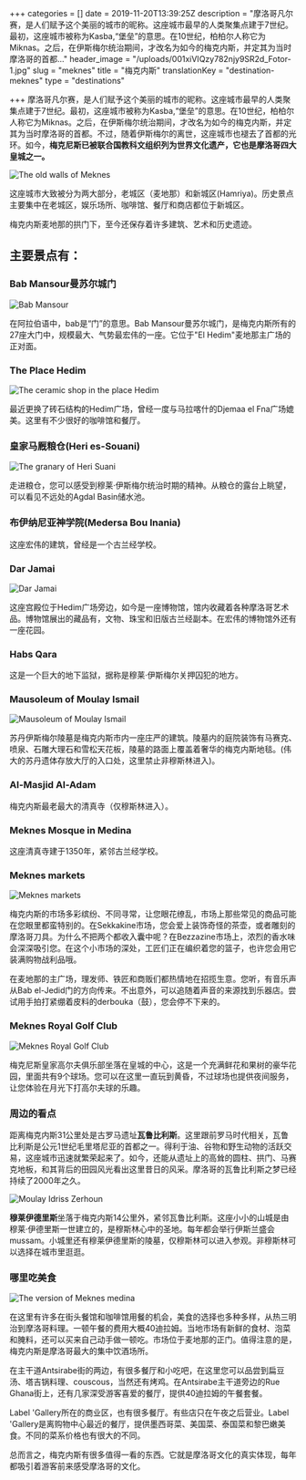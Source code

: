 +++
categories = []
date = 2019-11-20T13:39:25Z
description = "摩洛哥凡尔赛，是人们赋予这个美丽的城市的昵称。这座城市最早的人类聚集点建于7世纪。最初，这座城市被称为Kasba,“堡垒”的意思。在10世纪，柏柏尔人称它为Miknas。之后，在伊斯梅尔统治期间，才改名为如今的梅克内斯，并定其为当时摩洛哥的首都..."
header_image = "/uploads/001xiVIQzy782njy9SR2d_Fotor-1.jpg"
slug = "meknes"
title = "梅克内斯"
translationKey = "destination-meknes"
type = "destinations"

+++
摩洛哥凡尔赛，是人们赋予这个美丽的城市的昵称。这座城市最早的人类聚集点建于7世纪。最初，这座城市被称为Kasba,“堡垒”的意思。在10世纪，柏柏尔人称它为Miknas。之后，在伊斯梅尔统治期间，才改名为如今的梅克内斯，并定其为当时摩洛哥的首都。不过，随着伊斯梅尔的离世，这座城市也褪去了首都的光环。如今，**梅克尼斯已被联合国教科文组织列为世界文化遗产，它也是摩洛哥四大皇城之一。**

![The old walls of Meknes](/uploads/Meknes_1-1.jpg "The old walls of Meknes")

这座城市大致被分为两大部分，老城区（麦地那）和新城区(Hamriya)。历史景点主要集中在老城区，娱乐场所、咖啡馆、餐厅和商店都位于新城区。

梅克内斯麦地那的拱门下，至今还保存着许多建筑、艺术和历史遗迹。

## 主要景点有：

### **Bab Mansour曼苏尔城门**

![Bab Mansour](/uploads/Bab-mansour-3.jpg "Bab Mansour")

在阿拉伯语中，bab是“门”的意思。Bab Mansour曼苏尔城门，是梅克内斯所有的27座大门中，规模最大、气势最宏伟的一座。它位于"El Hedim"麦地那主广场的正对面。

### **The Place Hedim**

![The ceramic shop in the place Hedim](/uploads/Meknes3-2.jpg "The ceramic shop in the place Hedim")

最近更换了砖石结构的Hedim广场，曾经一度与马拉喀什的Djemaa el Fna广场媲美。这里有不少很好的咖啡馆和餐厅。

### **皇家马厩粮仓(Heri es-Souani)**

![The granary of Heri Suani](/uploads/8.jpg "The granary of Heri Suani")

走进粮仓，您可以感受到穆莱·伊斯梅尔统治时期的精神。从粮仓的露台上眺望，可以看见不远处的Agdal Basin储水池。

### **布伊纳尼亚神学院(Medersa Bou Inania)**

这座宏伟的建筑，曾经是一个古兰经学校。

### **Dar Jamai**

![Dar Jamai](/uploads/Meknes2-2.jpg "Dar Jamai")

这座宫殿位于Hedim广场旁边，如今是一座博物馆，馆内收藏着各种摩洛哥艺术品。博物馆展出的藏品有，文物、珠宝和旧版古兰经副本。在宏伟的博物馆外还有一座花园。

### **Habs Qara**

这是一个巨大的地下监狱，据称是穆莱·伊斯梅尔关押囚犯的地方。

### **Mausoleum of Moulay Ismail**

![Mausoleum of Moulay Ismail](/uploads/Meknes2的副本-2.jpg "Mausoleum of Moulay Ismail")

苏丹伊斯梅尔陵墓是梅克内斯市内一座庄严的建筑。陵墓内的庭院装饰有马赛克、喷泉、石雕大理石和雪松天花板，陵墓的路面上覆盖着奢华的梅克内斯地毯。(伟大的苏丹遗体存放大厅的入口处，这里禁止非穆斯林进入)。

### **Al-Masjid Al-Adam**

梅克内斯最老最大的清真寺（仅穆斯林进入）。

### **Meknes Mosque in Medina**

这座清真寺建于1350年，紧邻古兰经学校。

### **Meknes markets**

![Meknes markets](/uploads/34569493420_6f51487c02_b.jpg "Meknes markets")

梅克内斯的市场多彩缤纷、不同寻常，让您眼花缭乱，市场上那些常见的商品可能在您眼里都蛮特别的。在Sekkakine市场，您会爱上装饰奇怪的茶壶，或者雕刻的摩洛哥刀具。为什么不把两个都收入囊中呢？在Bezzazine市场上，浓烈的香水味会深深吸引您。在这个小市场的深处，工匠们正在编织着您的篮子，也许您会用它装满购物战利品哦。

在麦地那的主广场，理发师、铁匠和商贩们都热情地在招揽生意。您听，有音乐声从Bab el-Jedid门的方向传来。不出意外，可以追随着声音的来源找到乐器店。尝试用手拍打紧绷着皮料的derbouka（鼓），您会停不下来的。

### **Meknes Royal Golf Club**

![Meknes Royal Golf Club](/uploads/Golf-meknès-2.jpg "Meknes Royal Golf Club")

梅克尼斯皇家高尔夫俱乐部坐落在皇城的中心，这是一个充满鲜花和果树的豪华花园，里面共有9个球场。您可以在这里一直玩到黄昏，不过球场也提供夜间服务，让您体验在月光下打高尔夫球的乐趣。

### **周边的看点**

距离梅克内斯31公里处是古罗马遗址**瓦鲁比利斯**。这里跟前罗马时代相关，瓦鲁比利斯是公元1世纪毛里塔尼亚的首都之一。得利于油、谷物和野生动物的活跃交易，这座城市迅速就繁荣起来了。如今，还能从遗址上的高耸的圆柱、拱门、马赛克地板，和其背后的田园风光看出这里昔日的风采。摩洛哥的瓦鲁比利斯之梦已经持续了2000年之久。

![Moulay Idriss Zerhoun](/uploads/Moulay_Idriss_Zerhoun-2.jpg "Moulay Idriss Zerhoun")

**穆莱伊德里斯**坐落于梅克内斯14公里外，紧邻瓦鲁比利斯。这座小小的山城是由穆莱·伊德里斯一世建立的，是穆斯林心中的圣地。每年都会举行伊斯兰盛会mussam。小城里还有穆莱伊德里斯的陵墓，仅穆斯林可以进入参观。非穆斯林可以选择在城市里逛逛。

### **哪里吃美食**

![The version of Meknes medina](/uploads/Meknes-3.jpg "The version of Meknes medina")

在这里有许多在街头餐馆和咖啡馆用餐的机会，美食的选择也多种多样，从热三明治到摩洛哥料理。一顿午餐的费用大概40迪拉姆。当地市场有新鲜的食材、泡菜和腌料，还可以买来自己动手做一顿吃。市场位于麦地那的正门。值得注意的是，梅克内斯是摩洛哥最大的集中饮酒场所。

在主干道Antsirabe街的两边，有很多餐厅和小吃吧，在这里您可以品尝到扁豆汤、塔吉锅料理、couscous，当然还有烤鸡。在Antsirabe主干道旁边的Rue Ghana街上，还有几家深受游客喜爱的餐厅，提供40迪拉姆的午餐套餐。

Label 'Gallery所在的商业区，也有很多餐厅。有些店只在午夜之后营业。Label 'Gallery是离购物中心最近的餐厅，提供墨西哥菜、美国菜、泰国菜和黎巴嫩美食。不同的菜系价格也有很大的不同。

总而言之，梅克内斯有很多值得一看的东西。它就是摩洛哥文化的真实体现，每年都吸引着游客前来感受摩洛哥的文化。
